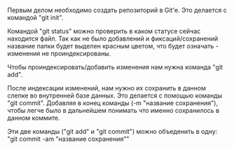 Первым делом необходимо создать репозиторий в Git'е. Это делается с командой "git init". 

Командой "git status" можно проверить в каком статусе сейчас находится файл. Так как не было добавлений и фиксаций/сохранений название папки будет выделен красным цветом, что будет означать - изменения не проиндексированы.

Чтобы проиндексировать/добавить изменения нам нужна команда "git add".

После индексации изменений, нам нужно их сохранить в данном слепке во внутренней базе данных. Это делается с помощью команды "git commit". Добавляя в конец команды (-m "название сохранения"), чтобы легче было в дальнейшем понимать что именно сохранилось в данном коммите.

Эти две команды ("git add" и "git commit") можно объеденить в одну: "git commit -am "название сохранения""

